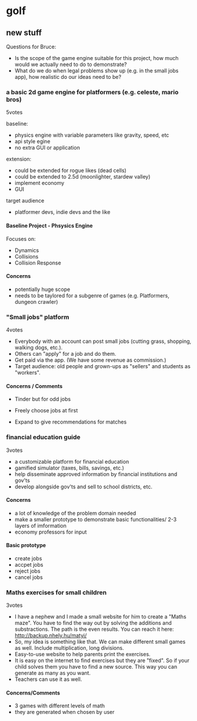 # golf
## new stuff
Questions for Bruce:
- Is the scope of the game engine suitable for this project, how much would we actually need to do to demonstrate?
- What do we do when legal problems show up (e.g. in the small jobs app), how realistic do our ideas need to be?

### a basic 2d game engine for platformers (e.g. celeste, mario bros)
5votes

baseline:
- physics engine with variable parameters like gravity, speed, etc
- api style egine
- no extra GUI or application

extension:
- could be extended for rogue likes (dead cells)
- could be extended to 2.5d (moonlighter, stardew valley)
- implement economy
- GUI

target audience
- platformer devs, indie devs and the like

#### Baseline Project - Phsysics Engine
Focuses on:
- Dynamics
- Collisions
- Collision Response

#### Concerns
- potentially huge scope
- needs to be taylored for a subgenre of games (e.g. Platformers, dungeon crawler)

### "Small jobs" platform
4votes
- Everybody with an account can post small jobs (cutting grass, shopping, walking dogs, etc.).
- Others can "apply" for a job and do them.
- Get paid via the app. (We have some revenue as commission.)
- Target audience: old people and grown-ups as "sellers" and students as "workers".

#### Concerns / Comments
- Tinder but for odd jobs
- Freely choose jobs at first

- Expand to give recommendations for matches

### financial education guide
3votes
- a customizable platform for financial education
- gamified simulator (taxes, bills, savings, etc.)
- help disseminate approved information by financial institutions and gov'ts
- develop alongside gov'ts and sell to school districts, etc.

#### Concerns
- a lot of knowledge of the problem domain needed
- make a smaller prototype to demonstrate basic functionalities/ 2-3 layers of imformation
- economy professors for input

#### Basic prototype
- create jobs
- accpet jobs
- reject jobs
- cancel jobs

### Maths exercises for small children
3votes
- I have a nephew and I made a small website for him to create a "Maths maze". You have to find the way out by solving the additions and substractions. The path is the even results. You can reach it here: http://backup.nhely.hu/matyi/
- So, my idea is something like that. We can make different small games as well. Include multiplication, long divisions.
- Easy-to-use website to help parents print the exercises.
- It is easy on the internet to find exercises but they are "fixed". So if your child solves them you have to find a new source. This way you can generate as many as you want.
- Teachers can use it as well.

#### Concerns/Comments
- 3 games with different levels of math
- they are generated when chosen by user
